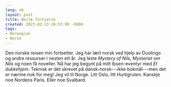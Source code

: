 ```yaml
---
lang: nb
layout: post
title: Norsk fortsatte
created: 2023-02-23 20:57:00 -0800
tags:
- Norwegian
- Norsk
---
```

Den norske reisen min fortsetter. Jeg har l&aelig;rt norsk ved hjelp av Duolingo
og andre ressurser i nesten ett &aring;r. Jeg leste _Mystery of Nils_, _Mysteriet
om Nils_ og noen f&aring; noveller. N&aring; har jeg begynt på mitt Ibsen-eventyr
med _Et dukkehjem_. Teknisk er det skrevet p&aring; dansk-norsk---ikke
bokm&aring;l---men det er n&aelig;rme nok for meg! Jeg vil til Norge. Litt Oslo,
litt Hurtigruten. Kanskje noe Nordens Paris. Eller noe Svalbard.
